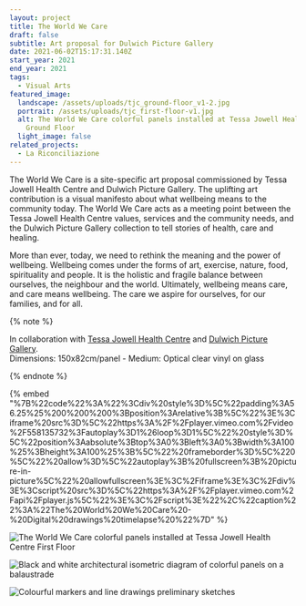 ```yaml
---
layout: project
title: The World We Care
draft: false
subtitle: Art proposal for Dulwich Picture Gallery
date: 2021-06-02T15:17:31.140Z
start_year: 2021
end_year: 2021
tags:
  - Visual Arts
featured_image:
  landscape: /assets/uploads/tjc_ground-floor_v1-2.jpg
  portrait: /assets/uploads/tjc_first-floor-v1.jpg
  alt: The World We Care colorful panels installed at Tessa Jowell Health Centre
    Ground Floor
  light_image: false
related_projects:
  - La Riconciliazione
---
```

The World We Care is a site-specific art proposal commissioned by Tessa Jowell Health Centre and Dulwich Picture Gallery. The uplifting art contribution is a visual manifesto about what wellbeing means to the community today. The World We Care acts as a meeting point between the Tessa Jowell Health Centre values, services and the community needs, and the Dulwich Picture Gallery collection to tell stories of health, care and healing.

More than ever, today, we need to rethink the meaning and the power of wellbeing. Wellbeing comes under the forms of art, exercise, nature, food, spirituality and people. It is the holistic and fragile balance between ourselves, the neighbour and the world. Ultimately, wellbeing means care, and care means wellbeing. The care we aspire for ourselves, for our families, and for all.

{% note %}

In collaboration with [Tessa Jowell Health Centre](https://www.tessajowellgpsurgery.co.uk/) and [Dulwich Picture Gallery](https://www.dulwichpicturegallery.org.uk/).\
Dimensions: 150x82cm/panel - Medium: Optical clear vinyl on glass

{% endnote %}

{% embed "%7B%22code%22%3A%22%3Cdiv%20style%3D%5C%22padding%3A56.25%25%200%200%200%3Bposition%3Arelative%3B%5C%22%3E%3Ciframe%20src%3D%5C%22https%3A%2F%2Fplayer.vimeo.com%2Fvideo%2F558135732%3Fautoplay%3D1%26loop%3D1%5C%22%20style%3D%5C%22position%3Aabsolute%3Btop%3A0%3Bleft%3A0%3Bwidth%3A100%25%3Bheight%3A100%25%3B%5C%22%20frameborder%3D%5C%220%5C%22%20allow%3D%5C%22autoplay%3B%20fullscreen%3B%20picture-in-picture%5C%22%20allowfullscreen%3E%3C%2Fiframe%3E%3C%2Fdiv%3E%3Cscript%20src%3D%5C%22https%3A%2F%2Fplayer.vimeo.com%2Fapi%2Fplayer.js%5C%22%3E%3C%2Fscript%3E%22%2C%22caption%22%3A%22The%20World%20We%20Care%20-%20Digital%20drawings%20timelapse%20%22%7D" %}

![The World We Care colorful panels installed at Tessa Jowell Health Centre First Floor](/assets/uploads/tjc_first-floor-v1.jpg "The World We Care - Panels at Tessa Jowell Health Centre first floor")

![Black and white architectural isometric diagram of colorful panels on a balaustrade](/assets/uploads/tjc-plan_v1.jpg "The World We Care - Art installation spatial isometric diagram")

![Colourful markers and line drawings preliminary sketches](/assets/uploads/img_5658.jpg "The World We Care - Art installation preliminary sketches")